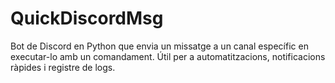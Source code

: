 # QuickDiscordMsg
Bot de Discord en Python que envia un missatge a un canal específic en executar-lo amb un comandament. Útil per a automatitzacions, notificacions ràpides i registre de logs.
